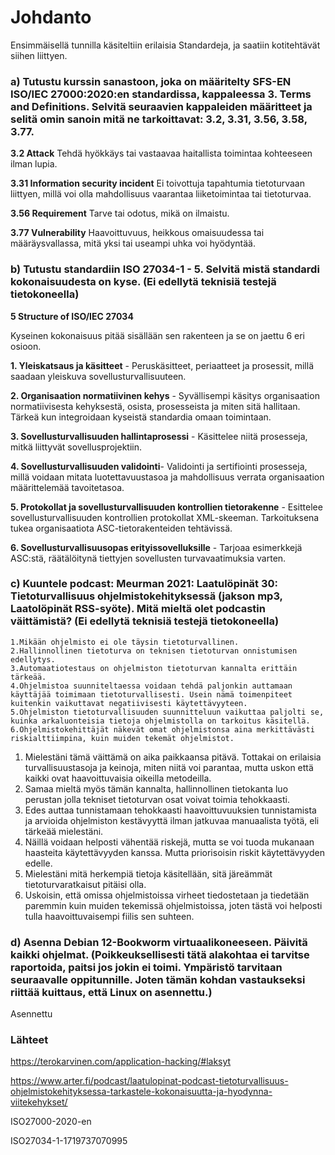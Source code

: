 # Johdanto
Ensimmäisellä tunnilla käsiteltiin erilaisia Standardeja, ja saatiin kotitehtävät siihen liittyen.

### a) Tutustu kurssin sanastoon, joka on määritelty SFS-EN ISO/IEC 27000:2020:en standardissa, kappaleessa 3. Terms and Definitions. Selvitä seuraavien kappaleiden määritteet ja selitä omin sanoin mitä ne tarkoittavat: 3.2, 3.31, 3.56, 3.58, 3.77.

**3.2 Attack** Tehdä hyökkäys tai vastaavaa haitallista toimintaa kohteeseen ilman lupia.

**3.31 Information security incident** Ei toivottuja tapahtumia tietoturvaan liittyen, millä voi olla mahdollisuus vaarantaa liiketoimintaa tai tietoturvaa.

**3.56 Requirement** Tarve tai odotus, mikä on ilmaistu.

**3.77 Vulnerability** Haavoittuvuus, heikkous omaisuudessa tai määräysvallassa, mitä yksi tai useampi uhka voi hyödyntää.

### b) Tutustu standardiin ISO 27034-1 - 5. Selvitä mistä standardi kokonaisuudesta on kyse. (Ei edellytä teknisiä testejä tietokoneella)

**5 Structure of ISO/IEC 27034**

Kyseinen kokonaisuus pitää sisällään sen rakenteen ja se on jaettu 6 eri osioon. 

**1. Yleiskatsaus ja käsitteet** - Peruskäsitteet, periaatteet ja prosessit, millä saadaan yleiskuva sovellusturvallisuuteen.

**2. Organisaation normatiivinen kehys** - Syvällisempi käsitys organisaation normatiivisesta kehyksestä, osista, prosesseista ja miten sitä hallitaan. Tärkeä kun integroidaan kyseistä standardia omaan toimintaan. 

**3. Sovellusturvallisuuden hallintaprosessi** - Käsittelee niitä prosesseja, mitkä liittyvät sovellusprojektiin.

**4. Sovellusturvallisuuden validointi**- Validointi ja sertifiointi prosesseja, millä voidaan mitata luotettavuustasoa ja mahdollisuus verrata organisaation määrittelemää tavoitetasoa.

**5. Protokollat ja sovellusturvallisuuden kontrollien tietorakenne** - Esittelee sovellusturvallisuuden kontrollien protokollat XML-skeeman. Tarkoituksena tukea organisaatiota ASC-tietorakenteiden tehtävissä.

**6. Sovellusturvallisuusopas erityissovelluksille** - Tarjoaa esimerkkejä ASC:stä, räätälöitynä tiettyjen sovellusten turvavaatimuksia varten. 

### c) Kuuntele podcast: Meurman 2021: Laatulöpinät 30: Tietoturvallisuus ohjelmistokehityksessä (jakson mp3, Laatolöpinät RSS-syöte). Mitä mieltä olet podcastin väittämistä? (Ei edellytä teknisiä testejä tietokoneella)

    1.Mikään ohjelmisto ei ole täysin tietoturvallinen.
    2.Hallinnollinen tietoturva on teknisen tietoturvan onnistumisen edellytys.
    3.Automaatiotestaus on ohjelmiston tietoturvan kannalta erittäin tärkeää.
    4.Ohjelmistoa suunniteltaessa voidaan tehdä paljonkin auttamaan käyttäjää toimimaan tietoturvallisesti. Usein nämä toimenpiteet kuitenkin vaikuttavat negatiivisesti käytettävyyteen.
    5.Ohjelmiston tietoturvallisuuden suunnitteluun vaikuttaa paljolti se, kuinka arkaluonteisia tietoja ohjelmistolla on tarkoitus käsitellä.
    6.Ohjelmistokehittäjät näkevät omat ohjelmistonsa aina merkittävästi riskialttiimpina, kuin muiden tekemät ohjelmistot.

1. Mielestäni tämä väittämä on aika paikkaansa pitävä. Tottakai on erilaisia turvallisuustasoja ja keinoja, miten niitä voi parantaa, mutta uskon että kaikki ovat haavoittuvaisia oikeilla metodeilla.
2. Samaa mieltä myös tämän kannalta, hallinnollinen tietokanta luo perustan jolla tekniset tietoturvan osat voivat toimia tehokkaasti.
3. Edes auttaa tunnistamaan tehokkaasti haavoittuvuuksien tunnistamista ja arvioida ohjelmiston kestävyyttä ilman jatkuvaa manuaalista työtä, eli tärkeää mielestäni.
4. Näillä voidaan helposti vähentää riskejä, mutta se voi tuoda mukanaan haasteita käytettävyyden kanssa. Mutta priorisoisin riskit käytettävyyden edelle.
5. Mielestäni mitä herkempiä tietoja käsitellään, sitä järeämmät tietoturvaratkaisut pitäisi olla.
6. Uskoisin, että omissa ohjelmistoissa virheet tiedostetaan ja tiedetään paremmin kuin muiden tekemissä ohjelmistoissa, joten tästä voi helposti tulla haavoittuvaisempi fiilis sen suhteen.

### d) Asenna Debian 12-Bookworm virtuaalikoneeseen. Päivitä kaikki ohjelmat. (Poikkeuksellisesti tätä alakohtaa ei tarvitse raportoida, paitsi jos jokin ei toimi. Ympäristö tarvitaan seuraavalle oppitunnille. Joten tämän kohdan vastaukseksi riittää kuittaus, että Linux on asennettu.)

Asennettu


### Lähteet

https://terokarvinen.com/application-hacking/#laksyt

https://www.arter.fi/podcast/laatulopinat-podcast-tietoturvallisuus-ohjelmistokehityksessa-tarkastele-kokonaisuutta-ja-hyodynna-viitekehykset/

ISO27000-2020-en

ISO27034-1-1719737070995



